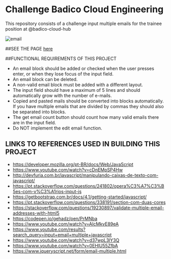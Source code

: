 # Challenge Badico Cloud Engineering
This repository consists of a challenge input multiple emails for the trainee position at @badico-cloud-hub

![email](https://user-images.githubusercontent.com/62721013/118052048-75378980-b358-11eb-882d-9d79201364b1.png)

##SEE THE PAGE [here](https://raquelalbuquerque1.github.io/challenge-badico/src/)

##FUNCTIONAL REQUIREMENTS OF THIS PROJECT

- An email block should be added or checked when the user presses enter, or when they lose focus of the input field.
- An email block can be deleted.
- A non-valid email block must be added with a different layout.
- The input field should have a maximum of 5 lines and should automatically grow with the number of e-mails.
- Copied and pasted mails should be converted into blocks automatically. If you have multiple emails that are divided by commas they should also be separated into blocks.
- The get email count button should count how many valid emails there are in the input field.
- Do NOT implement the edit email function.

## LINKS TO REFERENCES USED IN BUILDING THIS PROJECT

- https://developer.mozilla.org/pt-BR/docs/Web/JavaScript
- https://www.youtube.com/watch?v=cDnEMpSP4Hw
- http://devfuria.com.br/javascript/manipulando-caixas-de-texto-com-javascript/
- https://pt.stackoverflow.com/questions/241802/opera%C3%A7%C3%B5es-com-v%C3%A1rios-input-js
- https://getbootstrap.com.br/docs/4.1/getting-started/javascript/
- https://pt.stackoverflow.com/questions/338191/section-com-duas-cores
- https://stackoverflow.com/questions/19230897/validate-multiple-email-addresses-with-html5
- https://codepen.io/gehadz/pen/PrMNba
- https://www.youtube.com/watch?v=AIcMkvE89eA
- https://www.youtube.com/results?search_query=input+email+multiple+javascript
- https://www.youtube.com/watch?v=d37wpL3lY3Q
- https://www.youtube.com/watch?v=0EHlU55ZfbA
- https://www.jqueryscript.net/form/email-multiple.html
